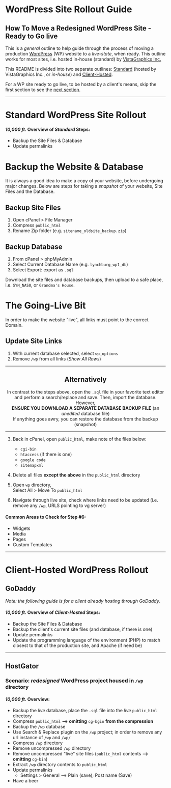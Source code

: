 # WordPress Site Rollout Guide  
## How To Move a Redesigned WordPress Site - Ready to Go live  

This is a *general* outline to help guide through the process of moving a production [WordPress](https://wordpress.com/) (WP) website to a *live-state*, when ready. This outline works for most sites, i.e. hosted in-house (standard) by [VistaGraphics Inc.](http://www.vistagraphicsinc.com/)  

This README is divided into two separate outlines: [Standard](#standard-wordpress-site-rollout) (hosted by VistaGraphics Inc., or *in-house*) and [Client-Hosted](#client-hosted-wordpress-rollout).  

For a WP site ready to go live, to be hosted by a client's means, skip the first section to see the [next section](#client-hosted-wordpress-rollout).  

***  

# **Standard** WordPress Site Rollout  

#### *10,000 ft.* Overview of *Standard* Steps:  
* Backup the Site Files & Database  
* Update permalinks  

# Backup the Website & Database  

It is always a good idea to make a copy of your website, before undergoing major changes. Below are steps for taking a *snapshot* of your website, Site Files and the Database.  

## Backup Site Files  

1. Open cPanel > File Manager  
2. Compress `public_html`  
3. Rename Zip folder (e.g. `sitename_oldsite_backup.zip`)  

## Backup Database  

1. From cPanel > phpMyAdmin  
2. Select Current Database Name (e.g. `lynchburg_wp1_db`)  
3. Select Export: export as `.sql`  

Download the site files and database backups, then upload to a safe place, i.e. `SYN_NAS0`, or `Grandma's House`.  

# The Going-Live Bit  

In order to make the website "live", all links must point to the correct Domain.  

## Update Site Links  

1. With current database selected, select `wp_options`  
2. Remove `/wp` from all links (*Show All Rows*)  

***  

<center>  

## **Alternatively**  
 In contrast to the steps above, open the `.sql` file in your favorite text editor and perform a search/replace and save. Then, import the database. However,  
 **ENSURE YOU DOWNLOAD A SEPARATE DATABASE BACKUP FILE** (an *unedited* database file)  
 If anything goes awry, you can restore the database from the backup (snapshot)  
</center>  

***  

3. Back in cPanel, open `public_html`, make note of the files below:  
    * `cgi-bin`  
    * `htaccess` (if there is one)  
    * `google code`  
    * `sitemapxml`  
4. Delete all files **except the above** in the `public_html` directory   
5. Open `wp` directory,  
    Select All > Move To `public_html`  

6. Navigate through live site, check where links need to be updated (i.e. remove any `/wp`, URLS pointing to vg server)  

#### Common Areas to Check for Step #6:  
* Widgets  
* Media  
* Pages  
* Custom Templates  

***  

# **Client-Hosted** WordPress Rollout  

## GoDaddy  
*Note: the following guide is for a client already hosting through GoDaddy.*  

#### *10,000 ft.* Overview of *Client-Hosted* Steps:  

* Backup the Site Files & Database  
* Backup the client's current site files (and database, if there is one)  
* Update permalinks  
* Update the programming language of the environment (PHP) to match closest to that of the production site, and Apache (if need be)  

***  

## HostGator  

### Scenario: *redesigned* WordPress project housed in `/wp` directory  

#### *10,000 ft.* Overview:  

* Backup the *live* database, place the `.sql` file into the *live* `public_html` directory  
* Compress `public_html` **--> omitting** `cg-bgin` **from the compression**  
* Backup the `/wp` database  
* Use Search & Replace plugin on the `/wp` project; in order to remove any url instance of `/wp` and `/wp/`  
* Compress `/wp` directory   
* Remove uncompressed `/wp` directory  
* Remove uncompressed "live" site files (`public_html` contents **--> omitting** `cg-bin`)  
* Extract `/wp` directory contents to `public_html`  
* Update permalinks  
    - Settings > General --> Plain (save); Post name (Save)
* Have a beer  
